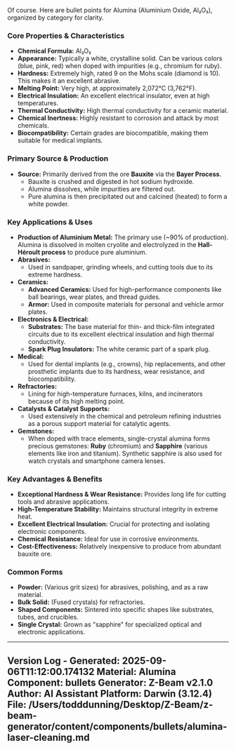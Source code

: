 Of course. Here are bullet points for Alumina (Aluminium Oxide, Al₂O₃), organized by category for clarity.

### **Core Properties & Characteristics**
*   **Chemical Formula:** Al₂O₃
*   **Appearance:** Typically a white, crystalline solid. Can be various colors (blue, pink, red) when doped with impurities (e.g., chromium for ruby).
*   **Hardness:** Extremely high, rated 9 on the Mohs scale (diamond is 10). This makes it an excellent abrasive.
*   **Melting Point:** Very high, at approximately 2,072°C (3,762°F).
*   **Electrical Insulation:** An excellent electrical insulator, even at high temperatures.
*   **Thermal Conductivity:** High thermal conductivity for a ceramic material.
*   **Chemical Inertness:** Highly resistant to corrosion and attack by most chemicals.
*   **Biocompatibility:** Certain grades are biocompatible, making them suitable for medical implants.

### **Primary Source & Production**
*   **Source:** Primarily derived from the ore **Bauxite** via the **Bayer Process**.
    *   Bauxite is crushed and digested in hot sodium hydroxide.
    *   Alumina dissolves, while impurities are filtered out.
    *   Pure alumina is then precipitated out and calcined (heated) to form a white powder.

### **Key Applications & Uses**
*   **Production of Aluminium Metal:** The primary use (~90% of production). Alumina is dissolved in molten cryolite and electrolyzed in the **Hall-Héroult process** to produce pure aluminium.
*   **Abrasives:**
    *   Used in sandpaper, grinding wheels, and cutting tools due to its extreme hardness.
*   **Ceramics:**
    *   **Advanced Ceramics:** Used for high-performance components like ball bearings, wear plates, and thread guides.
    *   **Armor:** Used in composite materials for personal and vehicle armor plates.
*   **Electronics & Electrical:**
    *   **Substrates:** The base material for thin- and thick-film integrated circuits due to its excellent electrical insulation and high thermal conductivity.
    *   **Spark Plug Insulators:** The white ceramic part of a spark plug.
*   **Medical:**
    *   Used for dental implants (e.g., crowns), hip replacements, and other prosthetic implants due to its hardness, wear resistance, and biocompatibility.
*   **Refractories:**
    *   Lining for high-temperature furnaces, kilns, and incinerators because of its high melting point.
*   **Catalysts & Catalyst Supports:**
    *   Used extensively in the chemical and petroleum refining industries as a porous support material for catalytic agents.
*   **Gemstones:**
    *   When doped with trace elements, single-crystal alumina forms precious gemstones: **Ruby** (chromium) and **Sapphire** (various elements like iron and titanium). Synthetic sapphire is also used for watch crystals and smartphone camera lenses.

### **Key Advantages & Benefits**
*   **Exceptional Hardness & Wear Resistance:** Provides long life for cutting tools and abrasive applications.
*   **High-Temperature Stability:** Maintains structural integrity in extreme heat.
*   **Excellent Electrical Insulation:** Crucial for protecting and isolating electronic components.
*   **Chemical Resistance:** Ideal for use in corrosive environments.
*   **Cost-Effectiveness:** Relatively inexpensive to produce from abundant bauxite ore.

### **Common Forms**
*   **Powder:** (Various grit sizes) for abrasives, polishing, and as a raw material.
*   **Bulk Solid:** (Fused crystals) for refractories.
*   **Shaped Components:** Sintered into specific shapes like substrates, tubes, and crucibles.
*   **Single Crystal:** Grown as "sapphire" for specialized optical and electronic applications.

---
Version Log - Generated: 2025-09-06T11:12:00.174132
Material: Alumina
Component: bullets
Generator: Z-Beam v2.1.0
Author: AI Assistant
Platform: Darwin (3.12.4)
File: /Users/todddunning/Desktop/Z-Beam/z-beam-generator/content/components/bullets/alumina-laser-cleaning.md
---